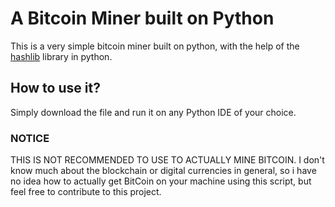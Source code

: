 # A Bitcoin Miner built on Python
This is a very simple bitcoin miner built on python, with the help of the <a href="https://docs.python.org/3/library/hashlib.html">hashlib</a> library in python.
## How to use it?
Simply download the file and run it on any Python IDE of your choice.
### NOTICE
THIS IS NOT RECOMMENDED TO USE TO ACTUALLY MINE BITCOIN.
I don't know much about the blockchain or digital currencies in general, so i have no idea how to actually get BitCoin on your machine using this script, but feel free to contribute to this project.
